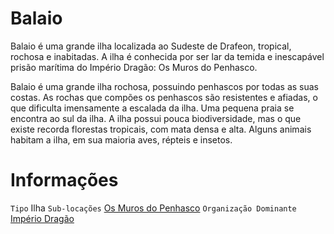 <!-- TITLE: Balaio -->
<!-- SUBTITLE: Visão geral sobre Balaio -->

# Balaio
Balaio é uma grande ilha localizada ao Sudeste de Drafeon, tropical, rochosa e inabitadas. A ilha é conhecida por ser lar da temida e inescapável prisão marítima do Império Dragão: Os Muros do Penhasco.

Balaio é uma grande ilha rochosa, possuindo penhascos por todas as suas costas. As rochas que compões os penhascos são resistentes e afiadas, o que dificulta imensamente a escalada da ilha. Uma pequena praia se encontra ao sul da ilha. A ilha possui pouca biodiversidade, mas o que existe recorda florestas tropicais, com mata densa e alta. Alguns animais habitam a ilha, em sua maioria aves, répteis e insetos.

# Informações
`Tipo` Ilha
`Sub-locações` [Os Muros do Penhasco](http://localhost/lugares/plano-material/drafeon/sudeste-de-drafeon/balaio/os-muros-do-penhasco#os-muros-do-penhasco)
`Organização Dominante` [Império Dragão](http://localhost/faccoes/nacoes/imperio-dragao#imperio-dragao) 

